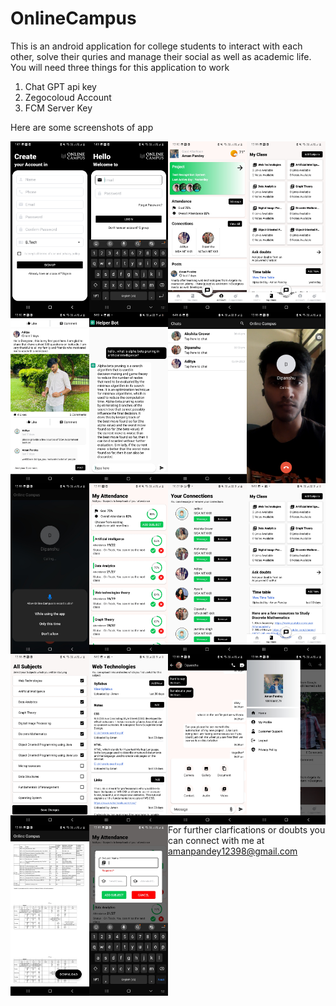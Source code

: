 # OnlineCampus
This is an android application for college students to interact with each other, solve their quries and manage their social as well as academic life.
You will need three things for this application to work 
1. Chat GPT api key
2. Zegocoloud Account
3. FCM Server Key

Here are some screenshots of app

<img src="signup.jpg" width=25% height=50% align=left>
<img src="login.jpg" width=25% height=50% align=left>
<img src="profile.jpg" width=25% height=50% align=left>


<img src="myclass.jpg" width=25% height=50% align=left>
<img src="post.jpg" width=25% height=50% align=left>
<img src="chatgpt.jpg" width=25% height=50% align=left>


<img src="chats.jpg" width=25% height=50% align=left>
<img src="videocall.jpg" width=25% height=50% align=left>
<img src="audiocall.jpg" width=25% height=50% align=left>


<img src="attendance.jpg" width=25% height=50% align=left>
<img src="connections.jpg" width=25% height=50% align=left>
<img src="class.jpg" width=25% height=50% align=left>


<img src="subjects.jpg" width=25% height=50% align=left>
<img src="mysubject.jpg" width=25% height=50% align=left>
<img src="chat.jpg" width=25% height=50% align=left>


<img src="nav.jpg" width=25% height=50% align=left>
<img src="pdf.jpg" width=25% height=50% align=left>
<img src="addsubject.jpg" width=25% height=50% align=left>



For further clarfications or doubts you can connect with me at amanpandey12398@gmail.com 
